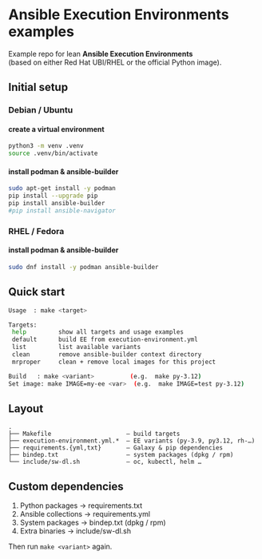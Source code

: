 # Ansible Execution Environments examples

Example repo for lean **Ansible Execution Environments**  
(based on either Red Hat UBI/RHEL or the official Python image).

## Initial setup

### Debian / Ubuntu
#### create a virtual environment
 ```bash
python3 -m venv .venv
source .venv/bin/activate
```
#### install podman & ansible-builder
```bash
sudo apt-get install -y podman
pip install --upgrade pip
pip install ansible-builder
#pip install ansible-navigator
```

### RHEL / Fedora
#### install podman & ansible-builder
```bash
sudo dnf install -y podman ansible-builder
```

## Quick start

 ```bash
Usage  : make <target>

Targets:
  help         show all targets and usage examples
  default      build EE from execution-environment.yml
  list         list available variants
  clean        remove ansible-builder context directory
  mrproper     clean + remove local images for this project

Build   : make <variant>          (e.g.  make py-3.12)
Set image: make IMAGE=my-ee <var>  (e.g.  make IMAGE=test py-3.12)
```

## Layout
```
.
├── Makefile                     – build targets
├── execution-environment.yml.*  – EE variants (py‑3.9, py3.12, rh‑…)
├── requirements.{yml,txt}       – Galaxy & pip dependencies
├── bindep.txt                   – system packages (dpkg / rpm)
└── include/sw-dl.sh             – oc, kubectl, helm …
```

## Custom dependencies
1) Python packages   →  requirements.txt  
2) Ansible collections →  requirements.yml  
3) System packages   →  bindep.txt (dpkg / rpm)  
4) Extra binaries    →  include/sw-dl.sh  

Then run `make <variant>` again.

